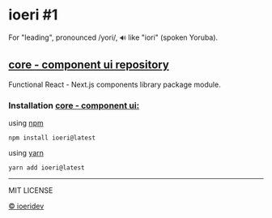 # ioeri #1

For "leading", pronounced /yori/, `🔊` like "iori" (spoken Yoruba).

## [core - component ui repository](https://github.com/ioeridev/ioeri/tree/core)

Functional React - Next.js components library package module.

### Installation [core - component ui:](https://github.com/ioeridev/ioeri/tree/core)

using [npm](https://www.npmjs.com/package/ioeri)

```cirru
npm install ioeri@latest
```

using [yarn](https://yarnpkg.com/)

```cirru
yarn add ioeri@latest
```

___

MIT LICENSE

[© ioeridev](https://github.com/ioeridev)
